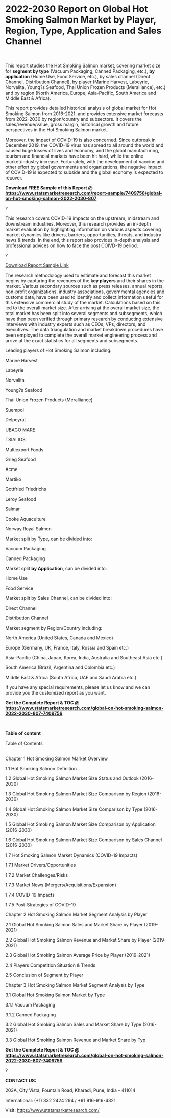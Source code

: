 <h1>2022-2030 Report on Global Hot Smoking Salmon Market by Player, Region, Type, Application and Sales Channel</h1><br/><p>This report studies the Hot Smoking Salmon market, covering market size for <strong>segment by type</strong> (Vacuum Packaging, Canned Packaging, etc.), <strong>by application</strong> (Home Use, Food Service, etc.), by sales channel (Direct Channel, Distribution Channel), by player (Marine Harvest, Labeyrie, Norvelita, Young?s Seafood, Thai Union Frozen Products (Meralliance), etc.) and by region (North America, Europe, Asia-Pacific, South America and Middle East & Africa).</p>
 
 
 
 <p>This report provides detailed historical analysis of global market for Hot Smoking Salmon from 2016-2021, and provides extensive market forecasts from 2022-2030 by region/country and subsectors. It covers the sales/revenue/value, gross margin, historical growth and future perspectives in the Hot Smoking Salmon market.</p>
 
 
 
 <p>Moreover, the impact of COVID-19 is also concerned. Since outbreak in December 2019, the COVID-19 virus has spread to all around the world and caused huge losses of lives and economy, and the global manufacturing, tourism and financial markets have been hit hard, while the online market/industry increase. Fortunately, with the development of vaccine and other effort by global governments and organizations, the negative impact of COVID-19 is expected to subside and the global economy is expected to recover.</p>
 
 
 
 <div><b>Download FREE Sample of this Report @ <a href="https://www.statsmarketresearch.com/download-free-sample/7409756/global-on-hot-smoking-salmon-2022-2030-807">https://www.statsmarketresearch.com/report-sample/7409756/global-on-hot-smoking-salmon-2022-2030-807</a></b></div>
 
 
 
 <p>? </p>
 
 
 
 <p>This research covers COVID-19 impacts on the upstream, midstream and downstream industries. Moreover, this research provides an in-depth market evaluation by highlighting information on various aspects covering market dynamics like drivers, barriers, opportunities, threats, and industry news & trends. In the end, this report also provides in-depth analysis and professional advices on how to face the post COIVD-19 period.</p>
 
 
 
 <p>? </p>
 
 
 
 <p><a href="https://www.statsmarketresearch.com/download-free-sample/7409756/global-on-hot-smoking-salmon-2022-2030-807">Download Report Sample Link</a></p>
 
 
 
 <p>The research methodology used to estimate and forecast this market begins by capturing the revenues of the <strong>key players</strong> and their shares in the market. Various secondary sources such as press releases, annual reports, non-profit organizations, industry associations, governmental agencies and customs data, have been used to identify and collect information useful for this extensive commercial study of the market. Calculations based on this led to the overall market size. After arriving at the overall market size, the total market has been split into several segments and subsegments, which have then been verified through primary research by conducting extensive interviews with industry experts such as CEOs, VPs, directors, and executives. The data triangulation and market breakdown procedures have been employed to complete the overall market engineering process and arrive at the exact statistics for all segments and subsegments.</p>
 
 
 
 <p>Leading players of Hot Smoking Salmon including:</p>
 
 
 
 <p>Marine Harvest</p>
 
 
 
 <p>Labeyrie</p>
 
 
 
 <p>Norvelita</p>
 
 
 
 <p>Young?s Seafood</p>
 
 
 
 <p>Thai Union Frozen Products (Meralliance)</p>
 
 
 
 <p>Suempol</p>
 
 
 
 <p>Delpeyrat</p>
 
 
 
 <p>UBAGO MARE</p>
 
 
 
 <p>TSIALIOS</p>
 
 
 
 <p>Multiexport Foods</p>
 
 
 
 <p>Grieg Seafood</p>
 
 
 
 <p>Acme</p>
 
 
 
 <p>Martiko</p>
 
 
 
 <p>Gottfried Friedrichs</p>
 
 
 
 <p>Leroy Seafood</p>
 
 
 
 <p>Salmar</p>
 
 
 
 <p>Cooke Aquaculture</p>
 
 
 
 <p>Norway Royal Salmon</p>
 
 
 
 <p>Market split by Type, can be divided into:</p>
 
 
 
 <p>Vacuum Packaging</p>
 
 
 
 <p>Canned Packaging</p>
 
 
 
 <p>Market split <strong>by Application</strong>, can be divided into:</p>
 
 
 
 <p>Home Use</p>
 
 
 
 <p>Food Service</p>
 
 
 
 <p>Market split by Sales Channel, can be divided into:</p>
 
 
 
 <p>Direct Channel</p>
 
 
 
 <p>Distribution Channel</p>
 
 
 
 <p>Market segment by Region/Country including:</p>
 
 
 
 <p>North America (United States, Canada and Mexico)</p>
 
 
 
 <p>Europe (Germany, UK, France, Italy, Russia and Spain etc.)</p>
 
 
 
 <p>Asia-Pacific (China, Japan, Korea, India, Australia and Southeast Asia etc.)</p>
 
 
 
 <p>South America (Brazil, Argentina and Colombia etc.)</p>
 
 
 
 <p>Middle East & Africa (South Africa, UAE and Saudi Arabia etc.)</p>
 
 
 
 <p>If you have any special requirements, please let us know and we can provide you the customized report as you want.</p>
 
 
 
 <div><b>Get the Complete Report & TOC @ <a href="https://www.statsmarketresearch.com/global-on-hot-smoking-salmon-2022-2030-807-7409756">https://www.statsmarketresearch.com/global-on-hot-smoking-salmon-2022-2030-807-7409756</a></b></div>
 
 
 
 <p><br />
 
 <b>Table of content</b></p>
 
 
 
 <p>Table of Contents<br />
 
 <br />
 
 Chapter 1 Hot Smoking Salmon Market Overview<br />
 
 1.1 Hot Smoking Salmon Definition<br />
 
 1.2 Global Hot Smoking Salmon Market Size Status and Outlook (2016-2030)<br />
 
 1.3 Global Hot Smoking Salmon Market Size Comparison by Region (2016-2030)<br />
 
 1.4 Global Hot Smoking Salmon Market Size Comparison by Type (2016-2030)<br />
 
 1.5 Global Hot Smoking Salmon Market Size Comparison by Application (2016-2030)<br />
 
 1.6 Global Hot Smoking Salmon Market Size Comparison by Sales Channel (2016-2030)<br />
 
 1.7 Hot Smoking Salmon Market Dynamics (COVID-19 Impacts)<br />
 
 1.7.1 Market Drivers/Opportunities<br />
 
 1.7.2 Market Challenges/Risks<br />
 
 1.7.3 Market News (Mergers/Acquisitions/Expansion)<br />
 
 1.7.4 COVID-19 Impacts<br />
 
 1.7.5 Post-Strategies of COVID-19<br />
 
 Chapter 2 Hot Smoking Salmon Market Segment Analysis by Player<br />
 
 2.1 Global Hot Smoking Salmon Sales and Market Share by Player (2019-2021)<br />
 
 2.2 Global Hot Smoking Salmon Revenue and Market Share by Player (2019-2021)<br />
 
 2.3 Global Hot Smoking Salmon Average Price by Player (2019-2021)<br />
 
 2.4 Players Competition Situation & Trends<br />
 
 2.5 Conclusion of Segment by Player<br />
 
 Chapter 3 Hot Smoking Salmon Market Segment Analysis by Type<br />
 
 3.1 Global Hot Smoking Salmon Market by Type<br />
 
 3.1.1 Vacuum Packaging<br />
 
 3.1.2 Canned Packaging<br />
 
 3.2 Global Hot Smoking Salmon Sales and Market Share by Type (2016-2021)<br />
 
 3.3 Global Hot Smoking Salmon Revenue and Market Share by Typ</p>
 
 
 
 <div><b>Get the Complete Report & TOC @ <a href="https://www.statsmarketresearch.com/global-on-hot-smoking-salmon-2022-2030-807-7409756">https://www.statsmarketresearch.com/global-on-hot-smoking-salmon-2022-2030-807-7409756</a></b></div>
 
 
 
 <p>? </p>
 
 
 
 <p><b>CONTACT US:</b><br />
 
 203A, City Vista, Fountain Road, Kharadi, Pune, India - 411014<br />
 
 International: (+1) 332 2424 294 / +91 916-916-4321<br />
 
 Visit: <a href="https://www.statsmarketresearch.com/">https://www.statsmarketresearch.com/</a></p>